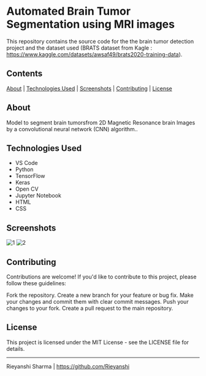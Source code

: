 # Automated Brain Tumor Segmentation using MRI images

This repository contains the source code for the the brain tumor detection project and the dataset used (BRATS dataset from Kagle : https://www.kaggle.com/datasets/awsaf49/brats2020-training-data).

## Contents

[About](#about) | [Technologies Used](#technologies-used) | [Screenshots](#screenshots) | [Contributing](#contributing) | [License](#license)

## About

Model to segment brain tumorsfrom 2D Magnetic Resonance brain Images by a convolutional neural network (CNN) algorithm..

## Technologies Used

- VS Code
- Python
- TensorFlow
- Keras
- Open CV
- Jupyter Notebook
- HTML
- CSS

## Screenshots

![1](https://github.com/Rieyanshi/automated-brain-tumor/assets/86876634/82e3e414-1870-4f9d-94c8-52e409ae98ee)
![2](https://github.com/Rieyanshi/automated-brain-tumor/assets/86876634/c0f313f3-7ef9-4d24-a584-06df48245773)


## Contributing
Contributions are welcome! If you'd like to contribute to this project, please follow these guidelines:

  Fork the repository.
  Create a new branch for your feature or bug fix.
  Make your changes and commit them with clear commit messages.
  Push your changes to your fork.
  Create a pull request to the main repository.
  
## License
This project is licensed under the MIT License - see the LICENSE file for details.
***

Rieyanshi Sharma | https://github.com/Rieyanshi
